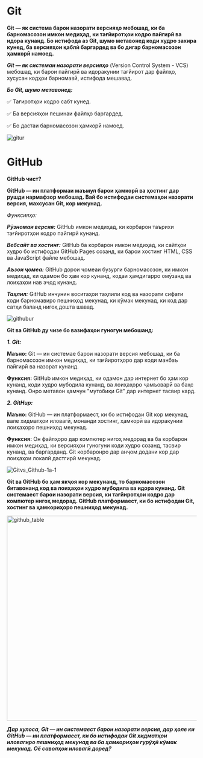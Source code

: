 # Git
**Git — як система барои назорати версияҳо мебошад, ки ба барномасозон имкон медиҳад, ки тағйиротҳои кодро пайгирӣ ва идора кунанд. Бо истифода аз Git, шумо метавонед коди худро захира кунед, ба версияҳои қаблӣ баргардед ва бо дигар барномасозон ҳамкорӣ намоед.**


***Git — як системаи назорати версияҳо***  (Version Control System - VCS) мебошад, ки барои пайгирӣ ва идоракунии тағйирот дар файлҳо, хусусан кодҳои барномавӣ, истифода мешавад.

***Бо Git, шумо метавонед:***

✅ Тағиротҳои кодро сабт кунед.

✅ Ба версияҳои пешинаи файлҳо баргардед.

✅ Бо дастаи барномасозон ҳамкорӣ намоед.

![gitur](https://github.com/user-attachments/assets/5baab14b-0ee6-48bc-a8de-769b54795623)

# GitHub

**GitHub чист?**

**GitHub — ин платформаи маъмул барои ҳамкорӣ ва ҳостинг дар рушди нармафзор мебошад. Вай бо истифодаи системаҳои назорати версия, махсусан Git, кор мекунад.**

*Функсияҳо:*

***Рӯзномаи версия:*** 
GitHub имкон медиҳад, ки корбарон таърихи тағйиротҳои кодро пайгирӣ кунанд.

***Вебсайт ва хостинг:***
GitHub ба корбарон имкон медиҳад, ки сайтҳои худро бо истифодаи GitHub Pages созанд, ки барои хостинг HTML, CSS ва JavaScript файле мебошад.

***Аъзои ҷомеа:***
 GitHub дорои ҷомеаи бузурги барномасозон, ки имкон медиҳад, ки одамон бо ҳам кор кунанд, кодаи ҳамдигарро омӯзанд ва лоиҳаҳои нав эҷод кунанд.

***Таҳлил:***
 GitHub инчунин воситаҳои таҳлили код ва назорати сифати коди барномавиро пешниҳод мекунад, ки кӯмак мекунад, ки код дар сатҳи баланд нигоҳ дошта шавад.
 

 ![githubur](https://github.com/user-attachments/assets/0ba7c906-63a8-43b4-9ce3-d181a7ea519a)


 **Git ва GitHub ду чизе бо вазифаҳои гуногун мебошанд:**
 
 ***1. Git:***

 **Маъно:** Git — ин системае барои назорати версия мебошад, ки ба барномасозон имкон медиҳад, ки тағйиротҳоро дар коди манбаъ пайгирӣ ва назорат кунанд.

  **Функсия:** GitHub имкон медиҳад, ки одамон дар интернет бо ҳам кор кунанд, коди худро мубодила кунанд, ва лоиҳаҳоро ҷамъоварӣ ва баҳс кунанд. Онро метавон ҳамчун "мутобиқи Git" дар интернет тасвир кард.


   ***2. GitHup:***

 **Маъно:** GitHub — ин платформаест, ки бо истифодаи Git кор мекунад, вале хидматҳои иловагӣ, монанди хостинг, ҳамкорӣ ва идоракунии лоиҳаҳоро пешниҳод мекунад.

  **Функсия:** Он файлҳоро дар компютер нигоҳ медорад ва ба корбарон имкон медиҳад, ки версияҳои гуногуни коди худро созанд, тасвир кунанд, ва баргарданд. Git корбаронро дар анҷом додани кор дар лоиҳаҳои локалӣ дастгирӣ мекунад.

  ![Gitvs_Github-1a-1](https://github.com/user-attachments/assets/d169fac7-b837-4fe7-99de-31e295de9983)


  **Git ва GitHub бо ҳам якҷоя кор мекунанд, то барномасозон битавонанд код ва лоиҳаҳои худро мубодила ва идора кунанд. Git системаест барои назорати версия, ки тағйиротҳои кодро дар компютер нигоҳ медорад. GitHub платформаест, ки бо истифодаи Git, хостинг ва ҳамкориҳоро пешниҳод мекунад.**

  
<img width="543" alt="github_table" src="https://github.com/user-attachments/assets/952b1496-47be-4d9a-8fa5-577b6cd470f1" />



  ***Дар хулоса, Git — ин системаест барои назорати версия, дар ҳоле ки GitHub — ин платформаест, ки бо истифодаи Git хидматҳои иловагиро пешниҳод мекунад ва ба ҳамкориҳои гурӯҳӣ кӯмак мекунад. Оё саволҳои иловагӣ доред?***

  

  









